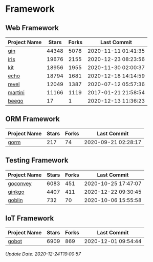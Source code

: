 # Framework

## Web Framework
| Project Name | Stars | Forks | Last Commit |
| ------------ | ----- | ----- | ----------- |
| [gin](https://github.com/gin-gonic/gin) | 44348 | 5078 | 2020-11-11 01:41:35 |
| [iris](https://github.com/kataras/iris) | 19676 | 2155 | 2020-12-23 08:23:56 |
| [kit](https://github.com/go-kit/kit) | 18956 | 1955 | 2020-11-30 02:00:37 |
| [echo](https://github.com/labstack/echo) | 18794 | 1681 | 2020-12-18 14:14:59 |
| [revel](https://github.com/revel/revel) | 12049 | 1387 | 2020-07-12 05:57:36 |
| [martini](https://github.com/go-martini/martini) | 11166 | 1119 | 2017-01-21 21:58:54 |
| [beego](https://github.com/astaxie/beego) | 17 | 1 | 2020-12-13 11:36:23 |

## ORM Framework
| Project Name | Stars | Forks | Last Commit |
| ------------ | ----- | ----- | ----------- |
| [gorm](https://github.com/jinzhu/gorm) | 217 | 74 | 2020-09-21 02:28:17 |

## Testing Framework
| Project Name | Stars | Forks | Last Commit |
| ------------ | ----- | ----- | ----------- |
| [goconvey](https://github.com/smartystreets/goconvey) | 6083 | 451 | 2020-10-25 17:47:07 |
| [ginkgo](https://github.com/onsi/ginkgo) | 4407 | 411 | 2020-12-22 09:30:45 |
| [goblin](https://github.com/franela/goblin) | 732 | 70 | 2020-10-06 15:55:58 |

## IoT Framework
| Project Name | Stars | Forks | Last Commit |
| ------------ | ----- | ----- | ----------- |
| [gobot](https://github.com/hybridgroup/gobot) | 6909 | 869 | 2020-12-01 09:54:44 |

*Update Date: 2020-12-24T19:00:57*